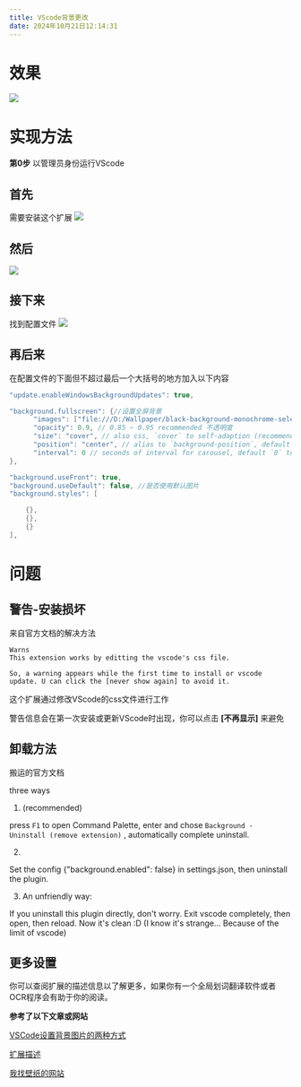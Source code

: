```yaml
---
title: VScode背景更改
date: 2024年10月21日12:14:31
---
```

# 效果
![](https://github.com/user-attachments/assets/8fec340b-ff7c-441b-8040-6ca534e8bf7e)
# 实现方法
**第0步** 以管理员身份运行VScode
## 首先
需要安装这个扩展
![](https://github.com/user-attachments/assets/c54a68b8-32a4-4a2d-964a-7c9db6d52688)

## 然后

![](https://github.com/user-attachments/assets/019b192b-4d83-4516-837a-b5f07c2a75ac)

## 接下来
找到配置文件
![](https://github.com/user-attachments/assets/d8b3b593-25e0-4279-ad65-af0fc940f453)
## 再后来
在配置文件的下面但不超过最后一个大括号的地方加入以下内容

~~~java
"update.enableWindowsBackgroundUpdates": true,

"background.fullscreen": {//设置全屏背景
      "images": ["file:///D:/Wallpaper/black-background-monochrome-selective-coloring-anime-girls-simple-background-Oshi-no-Ko-2252942-wallhere.com.png"], // urls of your images 在“///”后面添加自己的图片路径
      "opacity": 0.9, // 0.85 ~ 0.95 recommended 不透明度
      "size": "cover", // also css, `cover` to self-adaption (recommended)，or `contain`、`200px 200px`
      "position": "center", // alias to `background-position`, default `center`
      "interval": 0 // seconds of interval for carousel, default `0` to disabled.
},

"background.useFront": true,
"background.useDefault": false, //是否使用默认图片
"background.styles": [

    {},
    {},
    {}
],
~~~
# 问题
## 警告-安装损坏
来自官方文档的解决方法
~~~
Warns
This extension works by editting the vscode's css file.

So, a warning appears while the first time to install or vscode update. U can click the [never show again] to avoid it.
~~~
这个扩展通过修改VScode的css文件进行工作

警告信息会在第一次安装或更新VScode时出现，你可以点击 **[不再显示]** 来避免

## 卸载方法
搬运的官方文档

three ways

1. (recommended)

press `F1` to open Command Palette, enter and chose `Background - Uninstall (remove extension)` , automatically complete uninstall.

2. 
Set the config  {"background.enabled": false}  in settings.json, then uninstall the plugin.

3. An unfriendly way:

If you uninstall this plugin directly, don't worry.
Exit vscode completely, then open, then reload. Now it's clean :D
(I know it's strange... Because of the limit of vscode)

## 更多设置

你可以查阅扩展的描述信息以了解更多，如果你有一个全局划词翻译软件或者OCR程序会有助于你的阅读。

**参考了以下文章或网站**

[VSCode设置背景图片的两种方式](https://blog.csdn.net/ycx60rzvvbj/article/details/105615993)

[扩展描述](https://marketplace.visualstudio.com/items?itemName=shalldie.background)

[我找壁纸的网站](https://wallhere.com/zh/)

